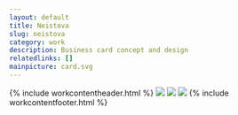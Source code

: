 ```yaml
---
layout: default
title: Neistova
slug: neistova
category: work
description: Business card concept and design
relatedlinks: []
mainpicture: card.svg
---
```

{% include workcontentheader.html %}
	<img src="/ohyeah/{{ page.slug }}/cards-usage.jpg" class="work__figure">
	<img src="/ohyeah/{{ page.slug }}/card-folding.svg" class="work__figure">
	<img src="/ohyeah/{{ page.slug }}/cards.png" class="work__figure">
{% include workcontentfooter.html %}